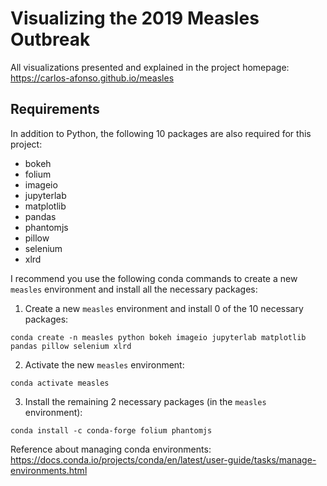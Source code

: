 # Visualizing the 2019 Measles Outbreak

All visualizations presented and explained in the project homepage: https://carlos-afonso.github.io/measles

## Requirements

In addition to Python, the following 10 packages are also required for this project:
* bokeh
* folium
* imageio
* jupyterlab
* matplotlib
* pandas
* phantomjs
* pillow 
* selenium
* xlrd

I recommend you use the following conda commands to create a new  `measles` environment and install all the necessary packages:

1. Create a new `measles` environment and install 0 of the 10 necessary packages:

`conda create -n measles python bokeh imageio jupyterlab matplotlib pandas pillow selenium xlrd`

2. Activate the new `measles` environment:

`conda activate measles`

3. Install the remaining 2 necessary packages (in the `measles` environment):

`conda install -c conda-forge folium phantomjs`

Reference about managing conda environments: https://docs.conda.io/projects/conda/en/latest/user-guide/tasks/manage-environments.html

